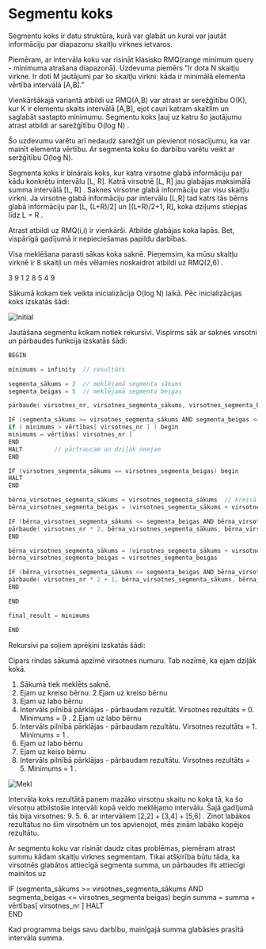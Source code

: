 # Segmentu koks

Segmentu koks ir datu struktūra, kurā var glabāt un kurai var jautāt informāciju par diapazonu skaitļu virknes ietvaros. 

Piemēram, ar intervāla koku var risināt klasisko RMQ(range minimum query - minimuma atrašana diapazonā). Uzdevuma piemērs "Ir dota N skaitļu virkne. Ir doti M jautājumi par šo skaitļu virkni: kāda ir minimālā elementa vērtība intervālā [A,B]." 

Vienkāršākajā variantā atbildi uz RMQ(A,B) var atrast ar serežģītību O(K), kur K ir elementu skaits intervālā [A,B], ejot cauri katram skaitlim un saglabāt sastapto minimumu. Segmentu koks ļauj uz katru šo jautājumu atrast atbildi ar sarežģītību O(log N) . 

Šo uzdevumu varētu arī nedaudz sarežģīt un pievienot nosacījumu, ka var mainīt elementa vērtību. Ar segmenta koku šo darbību varētu veikt ar seržģītību O(log N). 

Segmenta koks ir binārais koks, kur katra virsotne glabā informāciju par kādu konkrētu intervālu [L, R]. Katrā virsotnē [L, R] jau glabājas maksimālā summa intervālā [L, R] . Saknes virsotne glabā informāciju par visu skaitļu virkni. Ja virsotne glabā informāciju par intervālu [L,R] tad katrs tās bērns glabā informāciju par [L, (L+R)/2] un [(L+R)/2+1, R], koka dziļums stiepjas līdz L = R . 

Atrast atbildi uz RMQ(i,i) ir vienkārši. Atbilde glabājas koka lapās. Bet, vispārīgā gadījumā ir nepieciešamas papildu darbības.

Visa meklēšana parasti sākas koka saknē. Pieņemsim, ka mūsu skaitļu virknē ir 8 skaitļi un mēs vēlamies noskaidrot atbildi uz RMQ(2,6) . 

3 9 1 2 8 5 4 9

Sākumā kokam tiek veikta inicializācija O(log N) laikā. Pēc inicializācijas koks izskatās šādi: 

<img alt="Initial" src="/media/theory/SK_initial.png"/>

Jautāšana segmentu kokam notiek rekursīvi. Vispirms sāk ar saknes virsotni un pārbaudes funkcija izskatās šādi:

```cpp
BEGIN

minimums = infinity  // resultāts

segmenta_sākums = 2  // meklējamā segmenta sākums
segmenta_beigas = 5  // meklējamā segmenta beigas

pārbaude( virsotnes_nr, virsotnes_segmenta_sākums, virsotnes_segmenta_beigas )  BEGIN   // saknes virsotnes gadījumā - virsotnes_nr = 1, virsotnes_segmenta_sākums = 1, virsotnes_segmenta_beigas = 8

IF (segmenta_sākums >= virsotnes_segmenta_sākums AND segmenta_beigas <= virsotnes_segmenta beigas) begin  	 // ja virsotnes segments pilnībā pārklājas ar meklējamo segmentu, pārbaudam vai
if ( minimums > vērtības[ virsotnes_nr ] ) begin                                                  	 // nepieciešams uzlabot rezultātu, ja ir uzlabojam
minimums = vērtības[ virsotnes_nr ]
END
HALT	   	 // pārtraucam un dziļāk neejam
END

IF (virsotnes_segmenta_sākums == virsotnes_segmenta_beigas) begin
HALT
END

bērna_virsotnes_segmenta_sākums = virsotnes_segmenta_sākums	 // kreisā bērna virsotnes segmenta sākums
bērna_virsotnes_segmenta_beigas = (virsotnes_segmenta_sākums + virsotnes_segmenta_beigas) / 2	 // kreisā bērna virsotnes segmenta beigas

IF (bērna_virsotnes_segmenta_sākums <= segmenta_beigas AND bērna_virsotnes_segmenta_beigas >= segmenta_sākums) BEGIN  	// pārbaudam vai šis bērna segments pārklājas ar mums interesējošo segmentu
pārbaude( virsotnes_nr * 2, bērna_virsotnes_segmenta_sākums, bērna_virsotnes_segmenta_beigas)
END

bērna_virsotnes_segmenta_sākums = (virsotnes_segmenta_sākums + virsotnes_segmenta_beigas) / 2 + 1        	 // labā bērna virsotnes segmenta sākums
bērna_virsotnes_segmenta_beigas = virsotnes_segmenta_beigas                                             	 // labā bērna virsotnes segmenta beigas

IF (bērna_virsotnes_segmenta_sākums <= segmenta_beigas AND bērna_virsotnes_segmenta_beigas >= segmenta_sākums) BEGIN  	// pārbaudam vai šis bērna segments pārklājas ar mums interesējošo segmentu
pārbaude( virsotnes_nr * 2 + 1, bērna_virsotnes_segmenta_sākums, bērna_virsotnes_segmenta_beigas)	      	// pārbaudam šo virsotni	
END

END

final_result = minimums

END
```

Rekursīvi pa soļiem aprēķini izskatās šādi: 

Cipars rindas sākumā apzīmē virsotnes numuru. Tab nozīmē, ka ejam dziļāk kokā. 

1. Sākumā tiek meklēts saknē.
1. Ejam uz kreiso bērnu.
2.Ejam uz kreiso bērnu
4. Ejam uz labo bērnu
9. Intervāls pilnībā pārklājas - pārbaudam rezultāt. Virsotnes rezultāts = 0. Minimums = 9 .
2.Ejam uz labo bērnu
5. Intervāls pilnībā pārklājas - pārbaudam rezultātu. Virsotnes rezultāts = 1. Minimums = 1 . 
1. Ejam uz labo bērnu
3. Ejam uz keiso bērnu
6. Intervāls pilnībā pārklājas - pārbaudam rezultātu. Virsotnes rezultāts = 5. Minimums = 1 .

<img alt="Mekl" src="/media/theory/SK_mekl.png"/>

Intervāla koks rezultātā paņem mazāko virsotņu skaitu no koka tā, ka šo virsotņu atbilstošie intervāli kopā veido meklējamo intervālu. Šajā gadījumā tās bija virsotnes: 9. 5. 6. ar intervāliem [2,2] + [3,4] + [5,6] . Zinot labākos rezultātus no šīm virsotnēm un tos apvienojot, mēs zinām labāko kopējo rezultātu.

Ar segmentu koku var risināt daudz citas problēmas, piemēram atrast summu kādam skaitļu virknes segmentam. Tikai atšķirība būtu tāda, ka virsotnēs glabātos attiecīgā segmenta summa, un pārbaudes ifs attiecīgi mainītos uz

IF (segmenta_sākums >= virsotnes_segmenta_sākums AND segmenta_beigas <= virsotnes_segmenta beigas) begin
summa = summa + vērtības[ virsotnes_nr ]
HALT	   	
END

Kad programma beigs savu darbību, mainīgajā summa glabāsies prasītā intervāla summa.